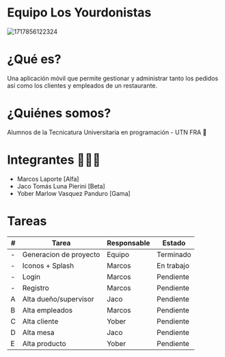 # Equipo Los Yourdonistas

![1717856122324](image/README/1717856122324.png)

# ¿Qué es?

Una aplicación móvil que permite gestionar y administrar tanto los pedidos así como los clientes y empleados de un restaurante.

# ¿Quiénes somos?

 Alumnos de la Tecnicatura Universitaria en programación - UTN FRA 🙌

# Integrantes 🙉🙊🙈

- Marcos Laporte [Alfa]
- Jaco Tomás Luna Pierini [Beta]
- Yober Marlow Vasquez Panduro [Gama]

# Tareas

| # | Tarea                  | Responsable | Estado     |
| - | ---------------------- | ----------- | ---------- |
| - | Generacion de proyecto | Equipo      | Terminado  |
| - | Iconos + Splash        | Marcos      | En trabajo |
| - | Login                  | Marcos      | Pendiente  |
| - | Registro               | Marcos      | Pendiente  |
| A | Alta dueño/supervisor | Jaco        | Pendiente  |
| B | Alta empleados         | Marcos      | Pendiente  |
| C | Alta cliente           | Yober       | Pendiente  |
| D | Alta mesa              | Jaco        | Pendiente  |
| E | Alta producto          | Yober       | Pendiente  |

